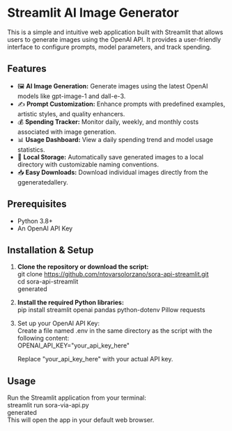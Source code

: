 # **Streamlit AI Image Generator**

This is a simple and intuitive web application built with Streamlit that allows users to generate images using the OpenAI API. It provides a user-friendly interface to configure prompts, model parameters, and track spending.

## **Features**

* 🖼️ **AI Image Generation:** Generate images using the latest OpenAI models like gpt-image-1 and dall-e-3.  
* ✍️ **Prompt Customization:** Enhance prompts with predefined examples, artistic styles, and quality enhancers.  
* 💰 **Spending Tracker:** Monitor daily, weekly, and monthly costs associated with image generation.  
* 📊 **Usage Dashboard:** View a daily spending trend and model usage statistics.  
* 📁 **Local Storage:** Automatically save generated images to a local directory with customizable naming conventions.  
* 📥 **Easy Downloads:** Download individual images directly from the ggeneratedallery.

## **Prerequisites**

* Python 3.8+  
* An OpenAI API Key

## **Installation & Setup**

1. **Clone the repository or download the script:**  
   git clone https://github.com/ntovarsolorzano/sora-api-streamlit.git  
   cd sora-api-streamlit  
   generated  
2. **Install the required Python libraries:**  
   pip install streamlit openai pandas python-dotenv Pillow requests

3. Set up your OpenAI API Key:  
   Create a file named .env in the same directory as the script with the following content:  
   OPENAI\_API\_KEY="your\_api\_key\_here"

   Replace "your\_api\_key\_here" with your actual API key.

## **Usage**

Run the Streamlit application from your terminal:  
streamlit run sora-via-api.py  
generated  
This will open the app in your default web browser.
